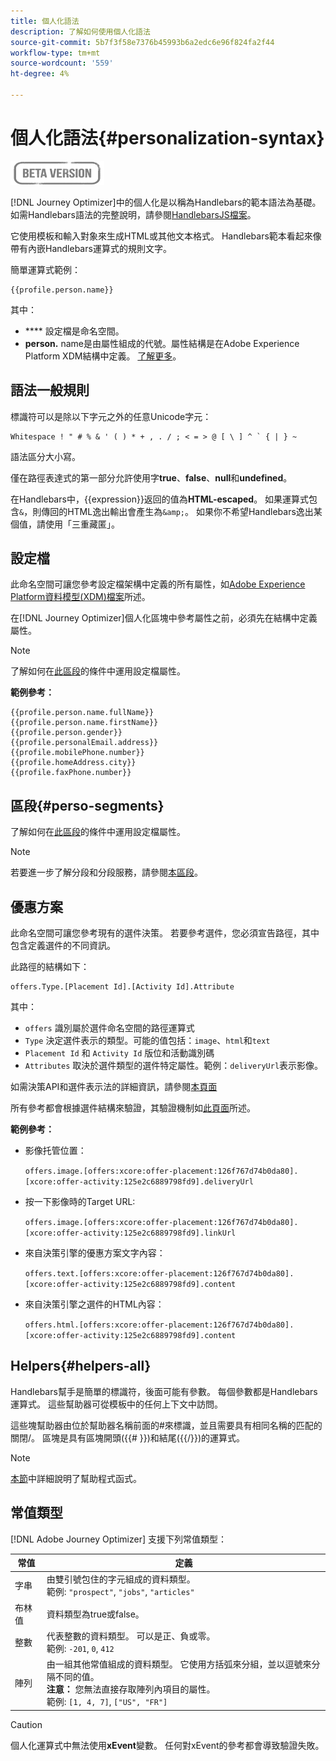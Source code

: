 ```yaml
---
title: 個人化語法
description: 了解如何使用個人化語法
source-git-commit: 5b7f3f58e7376b45993b6a2edc6e96f824fa2f44
workflow-type: tm+mt
source-wordcount: '559'
ht-degree: 4%

---
```



# 個人化語法{#personalization-syntax}

![](../assets/do-not-localize/badge.png)

[!DNL Journey Optimizer]中的個人化是以稱為Handlebars的範本語法為基礎。
如需Handlebars語法的完整說明，請參閱[HandlebarsJS檔案](https://handlebarsjs.com/)。

它使用模板和輸入對象來生成HTML或其他文本格式。 Handlebars範本看起來像帶有內嵌Handlebars運算式的規則文字。

簡單運算式範例：

```
{{profile.person.name}}
```

其中：

* **** 設定檔是命名空間。
* **person.** name是由屬性組成的代號。屬性結構是在Adobe Experience Platform XDM結構中定義。 [了解更多](https://experienceleague.adobe.com/docs/experience-platform/xdm/home.html?lang=zh-Hant)。

## 語法一般規則

標識符可以是除以下字元之外的任意Unicode字元：

```
Whitespace ! " # % & ' ( ) * + , . / ; < = > @ [ \ ] ^ ` { | } ~
```

語法區分大小寫。

僅在路徑表達式的第一部分允許使用字&#x200B;**true**、**false**、**null**&#x200B;和&#x200B;**undefined**。

在Handlebars中，{{expression}}返回的值為&#x200B;**HTML-escaped**。 如果運算式包含`&`，則傳回的HTML逸出輸出會產生為`&amp;`。 如果你不希望Handlebars逸出某個值，請使用「三重藏匿」。

## 設定檔

此命名空間可讓您參考設定檔架構中定義的所有屬性，如[Adobe Experience Platform資料模型(XDM)檔案](https://experienceleague.adobe.com/docs/experience-platform/xdm/home.html)所述。

在[!DNL Journey Optimizer]個人化區塊中參考屬性之前，必須先在結構中定義屬性。

>[!NOTE]
>
>了解如何在[此區段](functions/helpers.md#if-function)的條件中運用設定檔屬性。

**範例參考：**

```
{{profile.person.name.fullName}}
{{profile.person.name.firstName}}
{{profile.person.gender}}
{{profile.personalEmail.address}}
{{profile.mobilePhone.number}}
{{profile.homeAddress.city}}
{{profile.faxPhone.number}}
```

## 區段{#perso-segments}

了解如何在[此區段](functions/helpers.md#if-function)的條件中運用設定檔屬性。

>[!NOTE]
>若要進一步了解分段和分段服務，請參閱[本區段](../segment/about-segments.md)。


## 優惠方案

此命名空間可讓您參考現有的選件決策。
若要參考選件，您必須宣告路徑，其中包含定義選件的不同資訊。

此路徑的結構如下：

```
offers.Type.[Placement Id].[Activity Id].Attribute
```

其中：

* `offers` 識別屬於選件命名空間的路徑運算式
* `Type`  決定選件表示的類型。可能的值包括：`image`、`html`和`text`
* `Placement Id` 和 `Activity Id` 版位和活動識別碼
* `Attributes` 取決於選件類型的選件特定屬性。範例：`deliveryUrl`表示影像。

如需決策API和選件表示法的詳細資訊，請參閱[本頁面](../../using/offers/api-reference/decisions-api/deliver-offers.md)

所有參考都會根據選件結構來驗證，其驗證機制如[此頁面](personalization-validation.md)所述。

**範例參考：**

* 影像托管位置：

   `offers.image.[offers:xcore:offer-placement:126f767d74b0da80].[xcore:offer-activity:125e2c6889798fd9].deliveryUrl`

* 按一下影像時的Target URL:

   `offers.image.[offers:xcore:offer-placement:126f767d74b0da80].[xcore:offer-activity:125e2c6889798fd9].linkUrl`

* 來自決策引擎的優惠方案文字內容：

   `offers.text.[offers:xcore:offer-placement:126f767d74b0da80].[xcore:offer-activity:125e2c6889798fd9].content`

* 來自決策引擎之選件的HTML內容：

   `offers.html.[offers:xcore:offer-placement:126f767d74b0da80].[xcore:offer-activity:125e2c6889798fd9].content`


## Helpers{#helpers-all}

Handlebars幫手是簡單的標識符，後面可能有參數。
每個參數都是Handlebars運算式。 這些幫助器可從模板中的任何上下文中訪問。

這些塊幫助器由位於幫助器名稱前面的#來標識，並且需要具有相同名稱的匹配的關閉/。
區塊是具有區塊開頭({{# }})和結尾({{/}})的運算式。


>[!NOTE]
>
>[本節](functions/helpers.md)中詳細說明了幫助程式函式。


## 常值類型

[!DNL Adobe Journey Optimizer] 支援下列常值類型：

| 常值 | 定義 |
| ------- | ---------- |
| 字串 | 由雙引號包住的字元組成的資料類型。 <br>範例: `"prospect"`, `"jobs"`, `"articles"` |
| 布林值 | 資料類型為true或false。 |
| 整數 | 代表整數的資料類型。 可以是正、負或零。 <br>範例: `-201`, `0`, `412` |
| 陣列 | 由一組其他常值組成的資料類型。 它使用方括弧來分組，並以逗號來分隔不同的值。<br> **注意：** 您無法直接存取陣列內項目的屬性。<br> 範例: `[1, 4, 7]`, `["US", "FR"]` |

>[!CAUTION]
>
>個人化運算式中無法使用&#x200B;**xEvent**&#x200B;變數。 任何對xEvent的參考都會導致驗證失敗。

